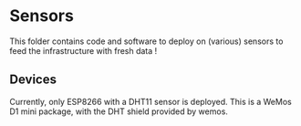 # Sensors

This folder contains code and software to deploy on (various) sensors to feed the infrastructure with fresh data !

## Devices

Currently, only ESP8266 with a DHT11 sensor is deployed. This is a WeMos D1 mini package, with the DHT shield provided by wemos.
